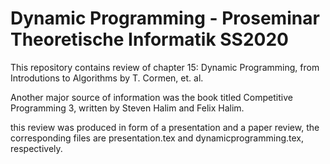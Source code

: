 # Dynamic Programming - Proseminar Theoretische Informatik SS2020
This repository contains review of chapter 15: Dynamic Programming, from Introdutions to Algorithms by T. Cormen, et. al.

Another major source of information was the book titled Competitive Programming 3, written by Steven Halim and Felix Halim.

this review was produced in form of a presentation and a paper review, the corresponding files are presentation.tex and dynamicprogramming.tex, respectively.